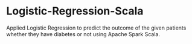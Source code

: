 # Logistic-Regression-Scala
Applied Logistic Regression to predict the outcome of the given patients whether they have diabetes or not using Apache Spark Scala.
